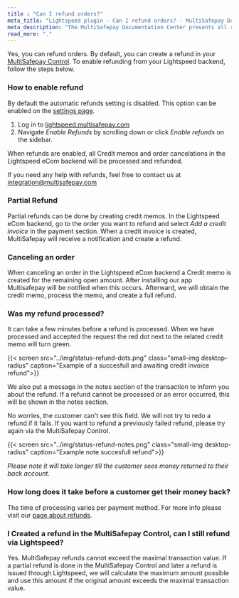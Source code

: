 ```yaml
---
title : "Can I refund orders?"
meta_title: "Lightspeed plugin - Can I refund orders? - MultiSafepay Docs"
meta_description: "The MultiSafepay Documentation Center presents all relevant information about our Plugins and API. You can also find support pages for payment methods, tools and general questions as well as the contact details of our Support and Integration Teams."
read_more: "."
---
```

Yes, you can refund orders.  By default, you can create a refund in your [MultiSafepay Control](https://merchant.multisafepay.com). To enable refunding from your Lightspeed backend, follow the steps below.


### How to enable refund
By default the automatic refunds setting is disabled. This option can be enabled on the [settings page](https://lightspeed.multisafepay.com/settings).

1. Log in to [lightspeed.multisafepay.com](https://lightspeed.multisafepay.com/settings)
2. Navigate _Enable Refunds_ by scrolling down or click _Enable refunds_ on the sidebar.

When refunds are enabled, all Credit memos and order cancelations in the Lightspeed eCom backend will be processed and refunded.

If you need any help with refunds, feel free to contact us at <integration@multisafepay.com>

### Partial Refund
Partial refunds can be done by creating credit memos. In the Lightspeed eCom backend, go to the order you want to refund and select _Add a credit invoice_ in the payment section. When a credit invoice is created, MultiSafepay will receive a notification and create a refund.


### Canceling an order
When canceling an order in the Lightspeed eCom backend a Credit memo is created for the remaining open amount. After installing our app Multisafepay will be notified when this occurs. Afterward, we will obtain the credit memo, process the memo, and create a full refund.


### Was my refund processed?
It can take a few minutes before a refund is processed. When we have processed and accepted the request the red dot next to the related credit memo will turn green. 


{{< screen src="../img/status-refund-dots.png" class="small-img desktop-radius" caption="Example of a succesfull and awaiting  credit invoice refund">}}

We also put a message in the notes section of the transaction to inform you about the refund. If a refund cannot be processed or an error occurred, this will be shown in the notes section. 

No worries, the customer can't see this field. We will not try to redo a refund if it fails. 
If you want to refund a previously failed refund, please try again via the MultiSafepay Control.

{{< screen src="../img/status-refund-notes.png" class="small-img desktop-radius" caption="Example note succesfull refund">}}

_Please note it will take longer till the customer sees money returned to their back account._

### How long does it take before a customer get their money back?
The time of processing varies per payment method. For more info please visit our [page about refunds](https://docs.multisafepay.com/faq/refunds/how-long-does-a-refund-take-to-process/).

### I Created a refund in the MultiSafepay Control, can I still refund via Lightspeed?
Yes. MultiSafepay refunds cannot exceed the maximal transaction value. If a partial refund is done in the MultiSafepay Control and later a refund is issued through Lightspeed, we will calculate the maximum amount possible and use this amount if the original amount exceeds the maximal transaction value.
